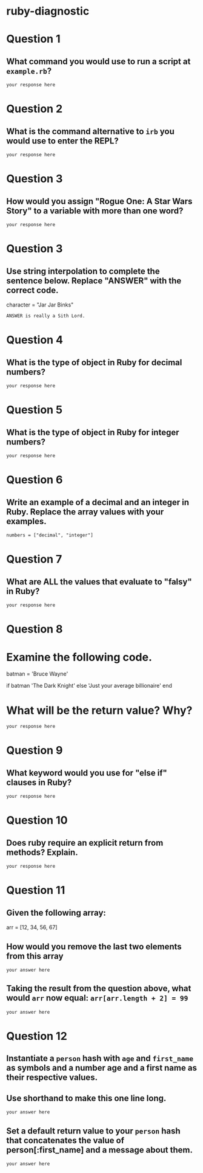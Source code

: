 # ruby-diagnostic

# Question 1
## What command you would use to run a script at `example.rb`?

 `your response here`

# Question 2
## What is the command alternative to `irb` you would use to enter the REPL?

`your response here`

# Question 3
## How would you assign "Rogue One: A Star Wars Story" to a variable with more than one word?

`your response here`

# Question 3
## Use string interpolation to complete the sentence below. Replace "ANSWER" with the correct code.

character = "Jar Jar Binks"

`ANSWER is really a Sith Lord.`

# Question 4
## What is the type of object in Ruby for decimal numbers?

`your response here`

# Question 5
## What is the type of object in Ruby for integer numbers?

`your response here`

# Question 6
## Write an example of a decimal and an integer in Ruby. Replace the array values with your examples.

`numbers = ["decimal", "integer"]`

# Question 7
## What are ALL the values that evaluate to "falsy" in Ruby?
`your response here`

# Question 8
# Examine the following code.

batman = 'Bruce Wayne'

if batman
  'The Dark Knight'
else
  'Just your average billionaire'
end

# What will be the return value? Why?

`your response here`

# Question 9
## What keyword would you use for "else if" clauses in Ruby?

`your response here`

# Question 10
## Does ruby require an explicit return from methods? Explain.

`your response here`

# Question 11
## Given the following array:

arr = [12, 34, 56, 67]

## How would you remove the last two elements from this array

`your answer here`

## Taking the result from the question above, what would `arr` now equal: `arr[arr.length + 2] = 99`

`your answer here`

# Question 12
## Instantiate a `person` hash with `age` and `first_name` as symbols and a number age and a first name as their respective values.
## Use shorthand to make this one line long.

`your answer here`

## Set a default return value to your `person` hash that concatenates the value of person[:first_name] and a message about them.

`your answer here`
